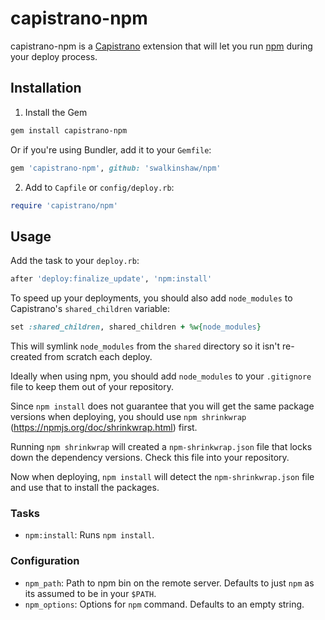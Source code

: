 # capistrano-npm

capistrano-npm is a [Capistrano](https://github.com/capistrano/capistrano) extension that will let you run [npm](https://npmjs.org/) during your deploy process.

## Installation

1. Install the Gem

```bash
gem install capistrano-npm
```

Or if you're using Bundler, add it to your `Gemfile`:

```ruby
gem 'capistrano-npm', github: 'swalkinshaw/npm'
```

2. Add to `Capfile` or `config/deploy.rb`:

```ruby
require 'capistrano/npm'
```

## Usage

Add the task to your `deploy.rb`:

```ruby
after 'deploy:finalize_update', 'npm:install'
```

To speed up your deployments, you should also add `node_modules` to Capistrano's `shared_children` variable:

```ruby
set :shared_children, shared_children + %w{node_modules}
```

This will symlink `node_modules` from the `shared` directory so it isn't re-created from scratch each deploy.

Ideally when using npm, you should add `node_modules` to your `.gitignore` file to keep them out of your repository.

Since `npm install` does not guarantee that you will get the same package versions when deploying, you should use `npm shrinkwrap` (https://npmjs.org/doc/shrinkwrap.html) first.

Running `npm shrinkwrap` will created a `npm-shrinkwrap.json` file that locks down the dependency versions. Check this file into your repository.

Now when deploying, `npm install` will detect the `npm-shrinkwrap.json` file and use that to install the packages.

### Tasks

* `npm:install`: Runs `npm install`.

### Configuration

* `npm_path`: Path to npm bin on the remote server. Defaults to just `npm` as its assumed to be in your `$PATH`.
* `npm_options`: Options for `npm` command. Defaults to an empty string.
